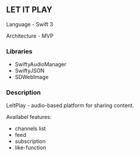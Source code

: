 ## LET IT PLAY

Language - Swift 3

Architecture - MVP

### Libraries

* SwiftyAudioManager
* SwiftyJSON
* SDWebImage

### Description

LeItPlay - audio-based platform for sharing content. 

Availabel features:
* channels list
* feed
* subscription
* like-function
